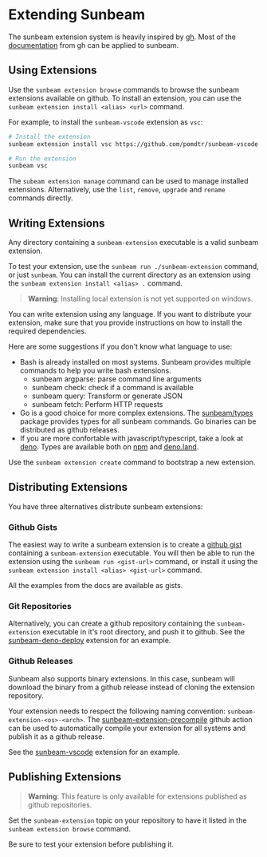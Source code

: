 # Extending Sunbeam

The sunbeam extension system is heavily inspired by [gh](https://cli.github.com). Most of the [documentation](https://docs.github.com/en/github-cli/github-cli/creating-github-cli-extensions) from gh can be applied to sunbeam.

## Using Extensions

Use the `sunbeam extension browse` commands to browse the sunbeam extensions available on github.
To install an extension, you can use the `sunbeam extension install <alias> <url>` command.

For example, to install the `sunbeam-vscode` extension as `vsc`:

```bash
# Install the extension
sunbeam extension install vsc https://github.com/pomdtr/sunbeam-vscode

# Run the extension
sunbeam vsc
```

The `subeam extension manage` command can be used to manage installed extensions.
Alternatively, use the `list`, `remove`, `upgrade` and `rename` commands directly.

## Writing Extensions

Any directory containing a `sunbeam-extension` executable is a valid sunbeam extension.

To test your extension, use the `sunbeam run ./sunbeam-extension` command, or just `sunbeam`.
You can install the current directory as an extension using the `sunbeam extension install <alias> .` command.

> **Warning**: Installing local extension is not yet supported on windows.

You can write extension using any language. If you want to distribute your extension, make sure that you provide instructions on how to install the required dependencies.

Here are some suggestions if you don't know what language to use:

- Bash is already installed on most systems. Sunbeam provides multiple commands to help you write bash extensions.
  - sunbeam argparse: parse command line arguments
  - sunbeam check: check if a command is available
  - sunbeam query: Transform or generate JSON
  - sunbeam fetch: Perform HTTP requests
- Go is a good choice for more complex extensions. The [sunbeam/types](https://pkg.go.dev/github.com/pomdtr/sunbeam/types) package provides types for all sunbeam commands. Go binaries can be distributed as github releases.
- If you are more confortable with javascript/typescript, take a look at [deno](https://deno.land/). Types are available both on [npm](https://npmjs.com/package/sunbeam-types) and [deno.land](https://deno.land/x/sunbeam/index.d.ts).

Use the `sunbeam extension create` command to bootstrap a new extension.

## Distributing Extensions

You have three alternatives distribute sunbeam extensions:

### Github Gists

The easiest way to write a sunbeam extension is to create a [github gist](https://gist.github.com/) containing a `sunbeam-extension` executable.
You will then be able to run the extension using the `sunbeam run <gist-url>` command, or install it using the `sunbeam extension install <alias> <gist-url>` command.

All the examples from the docs are available as gists.

### Git Repositories

Alternatively, you can create a github repository containing the `sunbeam-extension` executable in it's root directory, and push it to github.
See the [sunbeam-deno-deploy](https://github.com/pomdtr/sunbeam-deno-deploy) extension for an example.

### Github Releases

Sunbeam also supports binary extensions.
In this case, sunbeam will download the binary from a github release instead of cloning the extension repository.

Your extension needs to respect the following naming convention: `sunbeam-extension-<os>-<arch>`.
The [sunbeam-extension-precompile](https://github.com/pomdtr/sunbeam-extension-precompile) github action can be used to automatically compile your extension for all systems and publish it as a github release.

See the [sunbeam-vscode](https://github.com/pomdtr/sunbeam-vscode) extension for an example.

## Publishing Extensions

> **Warning**: This feature is only available for extensions published as github repositories.

Set the `sunbeam-extension` topic on your repository to have it listed in the `sunbeam extension browse` command.

Be sure to test your extension before publishing it.
